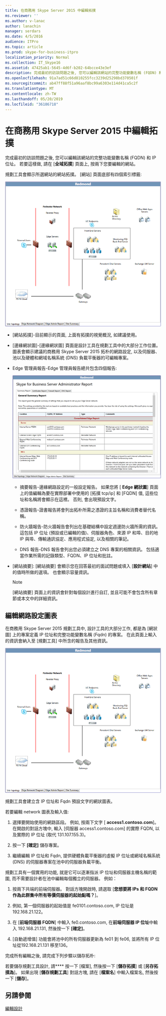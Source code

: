 ```yaml
---
title: 在商務用 Skype Server 2015 中編輯拓撲
ms.reviewer: ''
ms.author: v-lanac
author: lanachin
manager: serdars
ms.date: 4/5/2016
audience: ITPro
ms.topic: article
ms.prod: skype-for-business-itpro
localization_priority: Normal
ms.collection: IT_Skype16
ms.assetid: 47425ab1-5645-4d6f-b202-64bcce43e3ef
description: 完成最初的訪談問題之後, 您可以編輯該網站的完整功能變數名稱 (FQDN) 和 IP 位址。 若要這樣做, 請在 [全域拓撲] 頁面上, 按兩下您要編輯的網站。
ms.openlocfilehash: 91a7ad51c66d810255fcc3239d25298bd370501f
ms.sourcegitcommit: ab47ff88f51a96aaf8bc99a6303e114d41ca5c2f
ms.translationtype: MT
ms.contentlocale: zh-TW
ms.lasthandoff: 05/20/2019
ms.locfileid: "36186718"
---
```

# <a name="edit-the-topology-in-skype-for-business-server-2015"></a>在商務用 Skype Server 2015 中編輯拓撲

完成最初的訪談問題之後, 您可以編輯該網站的完整功能變數名稱 (FQDN) 和 IP 位址。 若要這樣做, 請在 [**全域拓撲**] 頁面上, 按兩下您要編輯的網站。

規劃工具會顯示所選網站的網站拓撲。 [網站] 頁面底部有四個索引標籤:

![規劃工具的站台拓撲](../../media/Planning_Tool_Site_Topology.png)

- [網站拓撲]-目前顯示的頁面, 上面有拓撲的視覺概況, 如建議使用。

- [邊緣網狀圖]-[邊緣網狀圖] 頁面是設計工具在規劃工具中的大部分工作位置。 圖表會顯示建議的商務用 Skype Server 2015 拓朴的網路設定, 以及伺服器、池以及硬體和網域名稱系統 (DNS) 負載平衡器的可編輯專案。

- Edge 管理員報告-Edge 管理員報告總共包含四個報告:

     ![Edge 管理員報告頁面](../../media/Planning_Tool_Summary_Report.png)

  - 摘要報告-邊緣網路設定的一般設定報告。 如果您將 [ **Edge 網狀圖**] 頁面上的值編輯為要在實際部署中使用的 [拓撲 tcp/ip] 和 [FQDN] 值, 這些位址和名稱將會顯示在這裡。 否則, 會出現預設文字。

  - 憑證報告-證書報告將會列出拓朴所需之憑證的主旨名稱和消費者替代名稱。

  - 防火牆報告-防火牆報告會列出在基礎結構中設定週邊防火牆所需的資訊。 這包括 IP 位址 (預設或已編輯的值)、伺服器角色、來源 IP 和埠、目的地 IP 與埠、傳輸通訊協定、應用程式協定, 以及相關的筆記。

  - DNS 報告-DNS 報告會列出您必須建立之 DNS 專案的相關資訊。 包括適當作業所需的記錄類型、FQDN、IP 位址和批註。

- [網站摘要]: [網站摘要] 會顯示您在回答最初的面試問題或填入 [**設計網站**] 中的值時所做的選項。 也會顯示容量資訊。

    > [!NOTE]
    > [網站摘要] 頁面上的資訊會針對每個設計進行自訂, 並且可能不會包含所有章節或本文中的詳細資訊。

## <a name="edit-the-network-configuration-diagram"></a>編輯網路設定圖表
<a name="Edit_Network_diagram"> </a>

在商務用 Skype Server 2015 規劃工具中, 設計工具的大部分工作, 都是為 [網狀圖] 上的專案定義 IP 位址和完整功能變數名稱 (Fqdn) 的專案。 在此頁面上輸入的資訊會納入至 [規劃工具] 中所含的報告及其他資訊。

![規劃工具的網路圖表](../../media/Planning_Tool_Network_Diagram.png)

規劃工具會建立含 IP 位址和 Fqdn 預設文字的網狀圖表。

若要編輯 network 圖表及輸入值:

1. 選擇要開始使用的網路區段。 例如, 按兩下文字 [ **access1.contoso.com**]。 在開啟的對話方塊中, 輸入 [伺服器 access1.contoso.com] 的實際 FQDN, 以及實際的 IP 位址 (取代 131.107.155.3)。

2. 按一下 **[確定]** 儲存專案。

3. 繼續編輯 IP 位址和 Fqdn, 提供硬體負載平衡器的虛擬 IP 位址或網域名稱系統 (DNS) 的伺服器專案在池中的伺服器負載平衡。

規劃工具有一個實用的功能, 就是它可以逐漸指派 IP 位址和伺服器主機名稱的範圍, 而不需要設計者在池中編輯每個獨立的伺服器。 例如：

1. 按兩下共端的前端伺服器。 對話方塊開啟時, 請選取 [**您想要將 IPs 和 FQDN 作為此群集中所有等價伺服器的起始點嗎？**]。

2. 例如, 第一個伺服器的起始值是 fe0101.contoso.com, IP 位址是192.168.21.122。

3. 在 [**前端伺服器 FQDN**] 中輸入 fe0.contoso.com, 在**前端伺服器 IP 位址**中輸入 192.168.21.131, 然後按一下 **[確定]**。

4. [自動遞增值] 功能會將池中的所有伺服器更新為 fe01 到 fe06, 並將所有 IP 位址從192.168.21.131 移至136。

完成所有編輯之後, 請完成下列步驟以儲存拓朴:

若要儲存規劃工具設計, 請**** 按一下 [檔案], 然後按一下 [**儲存拓撲**] 或 [**另存拓撲為**]。 如果出現 [**儲存規劃工具**] 對話方塊, 請在 [**檔案名**] 中輸入檔案名, 然後按一下 [**儲存**]。

## <a name="see-also"></a>另請參閱
<a name="Edit_Network_diagram"> </a>

[編輯設計](https://technet.microsoft.com/library/08f639ba-0e5f-4ae7-9191-c3d96c25b169.aspx)
